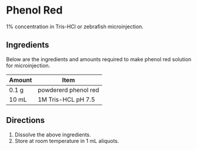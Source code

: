 #  Phenol Red

1% concentration in Tris-HCl or zebrafish microinjection.

## Ingredients

Below are the ingredients and amounts required to make phenol red solution for microinjection.

| **Amount** 	| **Item** 			|
|---------------|-------------------------------|
| 0.1 g		| powdererd phenol red		| 
| 10 mL 	| 1M Tris-HCL pH 7.5		|

## Directions

1.  Dissolve the above ingredients.
2.  Store at room temperature in 1 mL aliquots.
